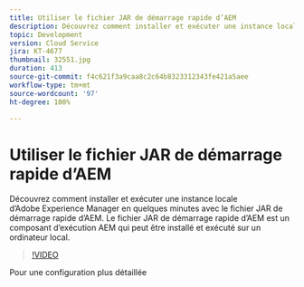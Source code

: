 ```yaml
---
title: Utiliser le fichier JAR de démarrage rapide d’AEM
description: Découvrez comment installer et exécuter une instance locale d’Adobe Experience Manager en quelques minutes avec le fichier JAR de démarrage rapide d’AEM. Le fichier JAR de démarrage rapide d’AEM est un composant d’exécution AEM qui peut être installé et exécuté sur un ordinateur local.
topic: Development
version: Cloud Service
jira: KT-4677
thumbnail: 32551.jpg
duration: 413
source-git-commit: f4c621f3a9caa8c2c64b8323312343fe421a5aee
workflow-type: tm+mt
source-wordcount: '97'
ht-degree: 100%

---
```



# Utiliser le fichier JAR de démarrage rapide d’AEM

Découvrez comment installer et exécuter une instance locale d’Adobe Experience Manager en quelques minutes avec le fichier JAR de démarrage rapide d’AEM. Le fichier JAR de démarrage rapide d’AEM est un composant d’exécution AEM qui peut être installé et exécuté sur un ordinateur local.

>[!VIDEO](https://video.tv.adobe.com/v/32551?quality=12&learn=on)

Pour une configuration plus détaillée